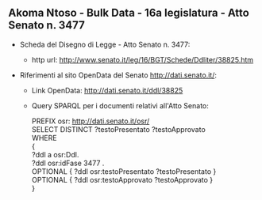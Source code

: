 ## Akoma Ntoso - Bulk Data - 16a legislatura - Atto Senato n. 3477 ##

* Scheda del Disegno di Legge - Atto Senato n. 3477:
	* http url: http://www.senato.it/leg/16/BGT/Schede/Ddliter/38825.htm

* Riferimenti al sito OpenData del Senato http://dati.senato.it/:
	* Link OpenData: http://dati.senato.it/ddl/38825
	* Query SPARQL per i documenti relativi all'Atto Senato:

        PREFIX osr: <http://dati.senato.it/osr/>  
		SELECT DISTINCT ?testoPresentato ?testoApprovato  
		WHERE  
		{  
		    ?ddl a osr:Ddl.  
		    ?ddl osr:idFase 3477 .  
		    OPTIONAL { ?ddl osr:testoPresentato ?testoPresentato }  
		    OPTIONAL { ?ddl osr:testoApprovato ?testoApprovato }  
		}
		
